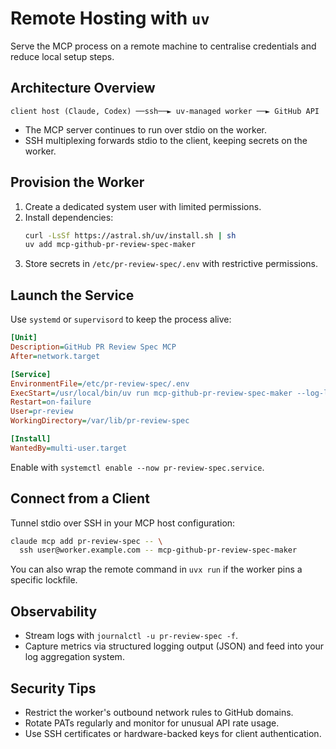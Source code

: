 # Remote Hosting with `uv`

Serve the MCP process on a remote machine to centralise credentials and reduce local setup steps.

## Architecture Overview

```
client host (Claude, Codex) ──ssh──► uv-managed worker ──► GitHub API
```

- The MCP server continues to run over stdio on the worker.
- SSH multiplexing forwards stdio to the client, keeping secrets on the worker.

## Provision the Worker

1. Create a dedicated system user with limited permissions.
2. Install dependencies:
   ```bash
   curl -LsSf https://astral.sh/uv/install.sh | sh
   uv add mcp-github-pr-review-spec-maker
   ```
3. Store secrets in `/etc/pr-review-spec/.env` with restrictive permissions.

## Launch the Service

Use `systemd` or `supervisord` to keep the process alive:

```ini
[Unit]
Description=GitHub PR Review Spec MCP
After=network.target

[Service]
EnvironmentFile=/etc/pr-review-spec/.env
ExecStart=/usr/local/bin/uv run mcp-github-pr-review-spec-maker --log-level info
Restart=on-failure
User=pr-review
WorkingDirectory=/var/lib/pr-review-spec

[Install]
WantedBy=multi-user.target
```

Enable with `systemctl enable --now pr-review-spec.service`.

## Connect from a Client

Tunnel stdio over SSH in your MCP host configuration:

```bash
claude mcp add pr-review-spec -- \
  ssh user@worker.example.com -- mcp-github-pr-review-spec-maker
```

You can also wrap the remote command in `uvx run` if the worker pins a specific lockfile.

## Observability

- Stream logs with `journalctl -u pr-review-spec -f`.
- Capture metrics via structured logging output (JSON) and feed into your log aggregation system.

## Security Tips

- Restrict the worker's outbound network rules to GitHub domains.
- Rotate PATs regularly and monitor for unusual API rate usage.
- Use SSH certificates or hardware-backed keys for client authentication.
